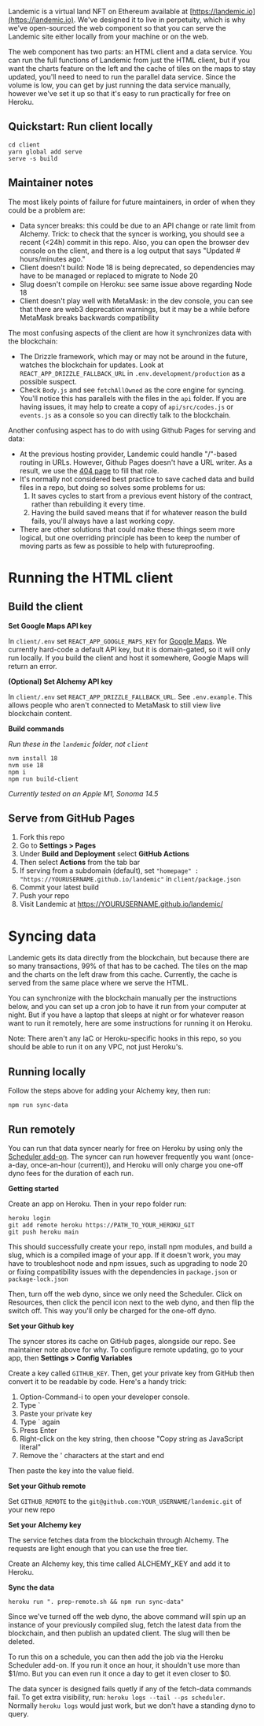Landemic is a virtual land NFT on Ethereum available at [https://landemic.io](https://landemic.io). We've designed it to live in perpetuity, which is why we've open-sourced the web component so that you can serve the Landemic site either locally from your machine or on the web.

The web component has two parts: an HTML client and a data service. You can run the full functions of Landemic from just the HTML client, but if you want the charts feature on the left and the cache of tiles on the maps to stay updated, you'll need to need to run the parallel data service. Since the volume is low, you can get by just running the data service manually, however we've set it up so that it's easy to run practically for free on Heroku.

## Quickstart: Run client locally

```
cd client
yarn global add serve
serve -s build
```

## Maintainer notes

The most likely points of failure for future maintainers, in order of when they could be a problem are:

- Data syncer breaks: this could be due to an API change or rate limit from Alchemy. Trick: to check that the syncer is working, you should see a recent (<24h) commit in this repo. Also, you can open the browser dev console on the client, and there is a log output that says "Updated # hours/minutes ago."
- Client doesn't build: Node 18 is being deprecated, so dependencies may have to be managed or replaced to migrate to Node 20
- Slug doesn't compile on Heroku: see same issue above regarding Node 18
- Client doesn't play well with MetaMask: in the dev console, you can see that there are web3 deprecation warnings, but it may be a while before MetaMask breaks backwards compatibility

The most confusing aspects of the client are how it synchronizes data with the blockchain:

- The Drizzle framework, which may or may not be around in the future, watches the blockchain for updates. Look at `REACT_APP_DRIZZLE_FALLBACK_URL` in `.env.development/production` as a possible suspect.
- Check `Body.js` and see `fetchAllOwned` as the core engine for syncing. You'll notice this has parallels with the files in the `api` folder. If you are having issues, it may help to create a copy of `api/src/codes.js` or `events.js` as a console so you can directly talk to the blockchain.

Another confusing aspect has to do with using Github Pages for serving and data:

- At the previous hosting provider, Landemic could handle "/"-based routing in URLs. However, Github Pages doesn't have a URL writer. As a result, we use the [404 page](https://stackoverflow.com/a/60059567/210173) to fill that role.
- It's normally not considered best practice to save cached data and build files in a repo, but doing so solves some problems for us:
    1. It saves cycles to start from a previous event history of the contract, rather than rebuilding it every time.
    2. Having the build saved means that if for whatever reason the build fails, you'll always have a last working copy.
- There are other solutions that could make these things seem more logical, but one overriding principle has been to keep the number of moving parts as few as possible to help with futureproofing.

# Running the HTML client

## Build the client

**Set Google Maps API key**

In `client/.env` set `REACT_APP_GOOGLE_MAPS_KEY` for [Google Maps](https://developers.google.com/maps/documentation/javascript/get-api-key). We currently hard-code a default API key, but it is domain-gated, so it will only run locally. If you build the client and host it somewhere, Google Maps will return an error.

**(Optional) Set Alchemy API key**

In `client/.env` set `REACT_APP_DRIZZLE_FALLBACK_URL`. See `.env.example`. This allows people who aren't connected to MetaMask to still view live blockchain content.

**Build commands**

*Run these in the `landemic` folder, not `client`*

```
nvm install 18
nvm use 18
npm i
npm run build-client
```

*Currently tested on an Apple M1, Sonoma 14.5*

## Serve from GitHub Pages

1. Fork this repo
2. Go to **Settings > Pages**
3. Under **Build and Deployment** select **GitHub Actions**
4. Then select **Actions** from the tab bar
5. If serving from a subdomain (default), set `"homepage" : "https://YOURUSERNAME.github.io/landemic"` in `client/package.json`
6. Commit your latest build
7. Push your repo
8. Visit Landemic at https://YOURUSERNAME.github.io/landemic/

# Syncing data

Landemic gets its data directly from the blockchain, but because there are so many transactions, 99% of that has to be cached. The tiles on the map and the charts on the left draw from this cache. Currently, the cache is served from the same place where we serve the HTML.

You can synchronize with the blockchain manually per the instructions below, and you can set up a cron job to have it run from your computer at night. But if you have a laptop that sleeps at night or for whatever reason want to run it remotely, here are some instructions for running it on Heroku.

Note: There aren't any IaC or Heroku-specific hooks in this repo, so you should be able to run it on any VPC, not just Heroku's.

## Running locally

Follow the steps above for adding your Alchemy key, then run:

`npm run sync-data`

## Run remotely

You can run that data syncer nearly for free on Heroku by using only the [Scheduler add-on](https://elements.heroku.com/addons/scheduler). The syncer can run however frequently you want (once-a-day, once-an-hour (current)), and Heroku will only charge you one-off dyno fees for the duration of each run.

**Getting started**

Create an app on Heroku. Then in your repo folder run:

```
heroku login
git add remote heroku https://PATH_TO_YOUR_HEROKU_GIT
git push heroku main
```

This should successfully create your repo, install npm modules, and build a slug, which is a compiled image of your app. If it doesn't work, you may have to troubleshoot node and npm issues, such as upgrading to node 20 or fixing compatibility issues with the dependencies in `package.json` or `package-lock.json`

Then, turn off the web dyno, since we only need the Scheduler. Click on Resources, then click the pencil icon next to the web dyno, and then flip the switch off. This way you'll only be charged for the one-off dyno.

**Set your Github key**

The syncer stores its cache on GitHub pages, alongside our repo. See maintainer note above for why. To configure remote updating, go to your app, then **Settings > Config Variables**

Create a key called `GITHUB_KEY`. Then, get your private key from GitHub then convert it to be readable by code. Here's a handy trick:

1. Option-Command-i to open your developer console.
2. Type `
3. Paste your private key
4. Type ` again
5. Press Enter
6. Right-click on the key string, then choose "Copy string as JavaScript literal"
7. Remove the ' characters at the start and end

Then paste the key into the value field.

**Set your Github remote**

Set `GITHUB_REMOTE` to the `git@github.com:YOUR_USERNAME/landemic.git` of your new repo

**Set your Alchemy key**

The service fetches data from the blockchain through Alchemy. The requests are light enough that you can use the free tier.

Create an Alchemy key, this time called ALCHEMY_KEY and add it to Heroku.

**Sync the data**

`heroku run ". prep-remote.sh && npm run sync-data"`

Since we've turned off the web dyno, the above command will spin up an instance of your previously compiled slug, fetch the latest data from the blockchain, and then publish an updated client. The slug will then be deleted.

To run this on a schedule, you can then add the job via the Heroku Scheduler add-on. If you run it once an hour, it shouldn't use more than $1/mo. But you can even run it once a day to get it even closer to $0.

The data syncer is designed fails quetly if any of the fetch-data commands fail. To get extra visibility, run: `heroku logs --tail --ps scheduler`. Normally `heroku logs` would just work, but we don't have a standing dyno to query.